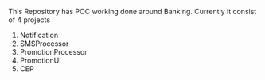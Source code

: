 This Repository has POC working done around Banking. Currently it consist of 4 projects

1. Notification
2. SMSProcessor
3. PromotionProcessor
4. PromotionUI
5. CEP
